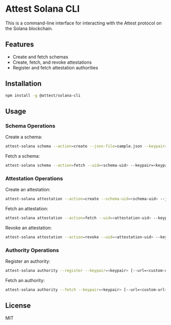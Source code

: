 # Attest Solana CLI

This is a command-line interface for interacting with the Attest protocol on the Solana blockchain.

## Features

- Create and fetch schemas
- Create, fetch, and revoke attestations
- Register and fetch attestation authorities

## Installation

```bash
npm install -g @attest/solana-cli
```

## Usage

### Schema Operations

Create a schema:

```bash
attest-solana schema --action=create --json-file=sample.json --keypair=<keypair>
```

Fetch a schema:

```bash
attest-solana schema --action=fetch --uid=<schema-uid> --keypair=<keypair>
```

### Attestation Operations

Create an attestation:

```bash
attest-solana attestation --action=create --schema-uid=<schema-uid> --json-file=<attestation-data.json> --keypair=<keypair>
```

Fetch an attestation:

```bash
attest-solana attestation --action=fetch --uid=<attestation-uid> --keypair=<keypair>
```

Revoke an attestation:

```bash
attest-solana attestation --action=revoke --uid=<attestation-uid> --keypair=<keypair>
```

### Authority Operations

Register an authority:

```bash
attest-solana authority --register --keypair=<keypair> [--url=<custom-url>]
```

Fetch an authority:

```bash
attest-solana authority --fetch --keypair=<keypair> [--url=<custom-url>]
```

## License

MIT
